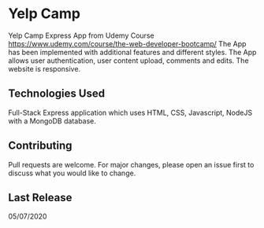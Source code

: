 # Yelp Camp
Yelp Camp Express App from Udemy Course https://www.udemy.com/course/the-web-developer-bootcamp/
The App has been implemented with additional features and different styles.
The App allows user authentication, user content upload, comments and edits.
The website is responsive.

## Technologies Used
Full-Stack Express application which uses HTML, CSS, Javascript, NodeJS with a MongoDB database.

## Contributing
Pull requests are welcome. For major changes, please open an issue first to discuss what you would like to change.

## Last Release
05/07/2020
